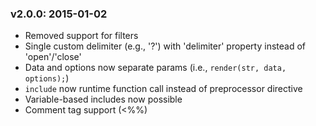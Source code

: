 ### v2.0.0: 2015-01-02

+ Removed support for filters
+ Single custom delimiter (e.g., '?') with 'delimiter' property instead of 'open'/'close'
+ Data and options now separate params (i.e., `render(str, data, options);`)
+ `include` now runtime function call instead of preprocessor directive
+ Variable-based includes now possible
+ Comment tag support (<%%)


